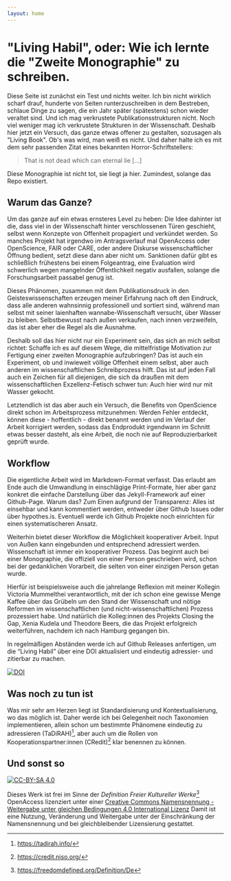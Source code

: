 ```yaml
---
layout: home
---
```


# "Living Habil", oder: Wie ich lernte die "Zweite Monographie" zu schreiben.

Diese Seite ist zunächst ein Test und nichts weiter. Ich bin nicht wirklich scharf drauf, hunderte von Seiten runterzuschreiben in dem Bestreben, schlaue Dinge zu sagen, die ein Jahr später (spätestens) schon wieder veraltet sind. Und ich mag verkrustete Publikationsstrukturen nicht. Noch viel weniger mag ich verkrustete Strukturen in der Wissenschaft. Deshalb hier jetzt ein Versuch, das ganze etwas offener zu gestalten, sozusagen als "Living Book". Ob's was wird, man weiß es nicht. Und daher halte ich es mit dem sehr passenden Zitat eines bekannten Horror-Schriftstellers:

> That is not dead which can eternal lie [...]

Diese Monographie ist nicht tot, sie liegt ja hier. Zumindest, solange das Repo existiert. 

## Warum das Ganze?

Um das ganze auf ein etwas ernsteres Level zu heben: Die Idee dahinter ist die, dass viel in der Wissenschaft hinter verschlossenen Türen geschieht, selbst wenn Konzepte von Offenheit propagiert und verkündet werden. So manches Projekt hat irgendwo im Antragsverlauf mal OpenAccess oder OpenScience, FAIR oder CARE, oder andere Diskurse wissenschaftlicher Öffnung bedient, setzt diese dann aber nicht um. Sanktionen dafür gibt es schließlich frühestens bei einem Folgeantrag, eine Evaluation wird schwerlich wegen mangelnder Öffentlichkeit negativ ausfallen, solange die Forschungsarbeit passabel genug ist.

Dieses Phänomen, zusammen mit dem Publikationsdruck in den Geisteswissenschaften erzeugen meiner Erfahrung nach oft den Eindruck, dass alle anderen wahnsinnig professionell und sortiert sind, während man selbst mit seiner laienhaften wannabe-Wissenschaft versucht, über Wasser zu bleiben. Selbstbewusst nach außen verkaufen, nach innen verzweifeln, das ist aber eher die Regel als die Ausnahme.

Deshalb soll das hier nicht nur ein Experiment sein, das sich an mich selbst richtet: Schaffe ich es auf diesem Wege, die mittelfristige Motivation zur Fertigung einer zweiten Monographie aufzubringen? Das ist auch ein Experiment, ob und inwieweit völlige Offenheit einem selbst, aber auch anderen im wissenschaftlichen Schreibprozess hilft. Das ist auf jeden Fall auch ein Zeichen für all diejenigen, die sich da draußen mit dem wissenschaftlichen Exzellenz-Fetisch schwer tun: Auch hier wird nur mit Wasser gekocht.

Letztendlich ist das aber auch ein Versuch, die Benefits von OpenScience direkt schon im Arbeitsprozess mitzunehmen: Werden Fehler entdeckt, können diese - hoffentlich - direkt benannt werden und im Verlauf der Arbeit korrigiert werden, sodass das Endprodukt irgendwann im Schnitt etwas besser dasteht, als eine Arbeit, die noch nie auf Reproduzierbarkeit geprüft wurde.

## Workflow

Die eigentliche Arbeit wird im Markdown-Format verfasst. Das erlaubt am Ende auch die Umwandlung in einschlägige Print-Formate, hier aber ganz konkret die einfache Darstellung über das Jekyll-Framework auf einer Github-Page. Warum das? Zum Einen aufgrund der Transparenz: Alles ist einsehbar und kann kommentiert werden, entweder über Github Issues oder über hypothes.is. Eventuell werde ich Github Projekte noch einrichten für einen systematischeren Ansatz.

Weiterhin bietet dieser Workflow die Möglichkeit kooperativer Arbeit. Input von Außen kann eingebunden und entsprechend adressiert werden. Wissenschaft ist immer ein kooperativer Prozess. Das beginnt auch bei einer Monographie, die offiziell von einer Person geschrieben wird, schon bei der gedanklichen Vorarbeit, die selten von einer einzigen Person getan wurde.

Hierfür ist beispielsweise auch die jahrelange Reflexion mit meiner Kollegin Victoria Mummelthei verantwortlich, mit der ich schon eine gewisse Menge Kaffee über das Grübeln um den Stand der Wissenschaft und nötige Reformen im wissenschaftlichen (und nicht-wissenschaftlichen) Prozess prozessiert habe. Und natürlich die Kolleg:innen des Projekts Closing the Gap, Xenia Kudela und Theodore Beers, die das Projekt erfolgreich weiterführen, nachdem ich nach Hamburg gegangen bin.

In regelmäßigen Abständen werde ich auf Github Releases anfertigen, um die “Living Habil” über eine DOI aktualisiert und eindeutig adressier- und zitierbar zu machen.

[![DOI](https://zenodo.org/badge/DOI/10.5281/zenodo.8252031.svg)](https://doi.org/10.5281/zenodo.8252031)

## Was noch zu tun ist

Was mir sehr am Herzen liegt ist Standardisierung und Kontextualisierung, wo das möglich ist. Daher werde ich bei Gelegenheit noch Taxonomien implementieren, allein schon um bestimmte Phänomene eindeutig zu adressieren (TaDiRAH)[^1], aber auch um die Rollen von Kooperationspartner:innen (CRedit)[^2] klar benennen zu können.

## Und sonst so

[![CC-BY-SA 4.0](https://i.creativecommons.org/l/by-sa/4.0/88x31.png)](http://creativecommons.org/licenses/by-sa/4.0/)

Dieses Werk ist frei im Sinne der _Definition Freier Kultureller Werke_[^3] OpenAccess lizenziert unter einer [Creative Commons Namensnennung - Weitergabe unter gleichen Bedingungen 4.0 International Lizenz](http://creativecommons.org/licenses/by-sa/4.0/) Damit ist eine Nutzung, Veränderung und Weitergabe unter der Einschränkung der Namensnennung und bei gleichbleibender Lizensierung gestattet.

[^1]: https://tadirah.info/
[^2]: https://credit.niso.org/
[^3]: https://freedomdefined.org/Definition/De